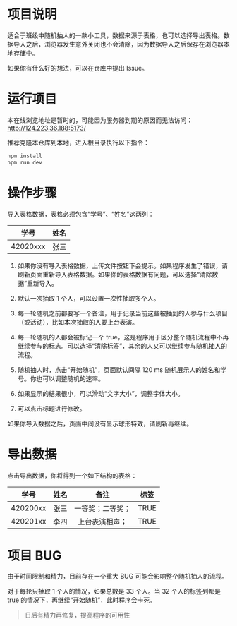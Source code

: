 # 项目说明

适合于班级中随机抽人的一款小工具，数据来源于表格，也可以选择导出表格。数据导入之后，浏览器发生意外关闭也不会清除，因为数据导入之后保存在浏览器本地存储中。

如果你有什么好的想法，可以在仓库中提出 Issue。

# 运行项目

本在线浏览地址是暂时的，可能因为服务器到期的原因而无法访问：http://124.223.36.188:5173/

推荐克隆本仓库到本地，进入根目录执行以下指令：

```bash
npm install
npm run dev
```

# 操作步骤

导入表格数据，表格必须包含“学号”、“姓名”这两列：

|   学号   | 姓名 |
| :------: | :--: |
| 42020xxx | 张三 |

1. 如果你没有导入表格数据，上传文件按钮下会提示。如果程序发生了错误，请刷新页面重新导入表格数据。如果你的表格数据有问题，可以选择“清除数据”重新导入。

2. 默认一次抽取 1 个人，可以设置一次性抽取多个人。

3. 每一轮随机之前都要写一个备注，用于记录当前这些被抽到的人参与什么项目（或活动），比如本次抽取的人要上台表演。

4. 每一轮随机的人都会被标记一个 true，这是程序用于区分整个随机流程中不再继续参与的标志。可以选择“清除标签”，其余的人又可以继续参与随机抽人的流程。

5. 随机抽人时，点击“开始随机”，页面默认间隔 120 ms 随机展示人的姓名和学号。你也可以调整随机的速率。

6. 如果显示的结果很小，可以滑动“文字大小”，调整字体大小。

7. 可以点击标题进行修改。

如果你导入数据之后，页面中间没有显示球形特效，请刷新再继续。

# 导出数据

点击导出数据，你将得到一个如下结构的表格：

|   学号   | 姓名 |       备注       | 标签 |
| :------: | :--: | :--------------: | :--: |
| 420200xx | 张三 | 一等奖；二等奖； | TRUE |
| 420201xx | 李四 |  上台表演相声；  | TRUE |

# 项目 BUG

由于时间限制和精力，目前存在一个重大 BUG 可能会影响整个随机抽人的流程。

对于每轮只抽取 1 个人的情况，如果总数是 33 个人。当 32 个人的标签列都是 true 的情况下，再继续“开始随机”，此时程序会卡死。

> 日后有精力再修复，提高程序的可用性
